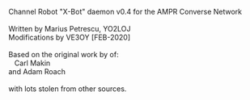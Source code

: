 Channel Robot "X-Bot" daemon v0.4 for the AMPR Converse Network<br>
<br>
Written by Marius Petrescu, YO2LOJ<br>
Modifications by VE3OY [FEB-2020]<br>
<br>
Based on the original work by of:<br>
&nbsp;&nbsp;&nbsp;Carl Makin<br> and Adam Roach<br>
<br>
with lots stolen from other sources.<br>

